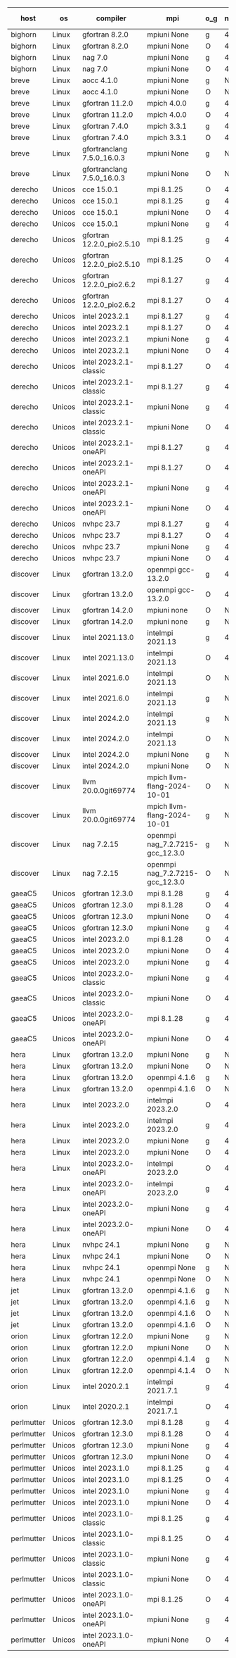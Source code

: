 

| host     | os       | compiler                              | mpi                      | o_g        | netcdf        | build       | u_pass          | u_fail          | s_pass            | s_fail            | e_pass             | e_fail             | nuopc_pass       | nuopc_fail       | artifacts link          |
|----------|----------|---------------------------------------|--------------------------|------------|---------------|-------------|-----------------|-----------------|-------------------|-------------------|--------------------|--------------------|------------------|------------------|-------------------------|
| bighorn | Linux | gfortran 8.2.0 | mpiuni None  | g | 4.6.1  | PASS | 12528 | 0 | 9 | 0 | 42 | 0 | None | None | <a href="https://github.com/esmf-org/esmf-test-artifacts/tree/a4df96325fe03d9c686a2092a7986470a2e4a24c/release_8.8.0/gfortran/8.2.0/g/mpiuni/None" target="_blank">a4df963</a> | 
| bighorn | Linux | gfortran 8.2.0 | mpiuni None  | O | 4.6.1  | PASS | 12528 | 0 | 9 | 0 | 42 | 0 | None | None | <a href="https://github.com/esmf-org/esmf-test-artifacts/tree/f12283c1ec854c621a1c2bc0bc8f64e5f981ad83/release_8.8.0/gfortran/8.2.0/O/mpiuni/None" target="_blank">f12283c</a> | 
| bighorn | Linux | nag 7.0 | mpiuni None  | g | 4.6.1  | PASS | 12528 | 0 | 9 | 0 | 42 | 0 | None | None | <a href="https://github.com/esmf-org/esmf-test-artifacts/tree/0958d6a207413fcf218cd31e3bc2c0337e185ab8/release_8.8.0/nag/7.0/g/mpiuni/None" target="_blank">0958d6a</a> | 
| bighorn | Linux | nag 7.0 | mpiuni None  | O | 4.6.1  | PASS | 12528 | 0 | 9 | 0 | 42 | 0 | None | None | <a href="https://github.com/esmf-org/esmf-test-artifacts/tree/387256b2425e1d8a12aea78a0e5081e21e223a1d/release_8.8.0/nag/7.0/O/mpiuni/None" target="_blank">387256b</a> | 
| breve | Linux | aocc 4.1.0 | mpiuni None  | g | None  | PASS | 12502 | 26 | 9 | 0 | 42 | 0 | None | None | <a href="https://github.com/esmf-org/esmf-test-artifacts/tree/90d63babed5b359c40874979e3325c1c9c90f57d/release_8.8.0/aocc/4.1.0/g/mpiuni/None" target="_blank">90d63ba</a> | 
| breve | Linux | aocc 4.1.0 | mpiuni None  | O | None  | PASS | 12502 | 26 | 9 | 0 | 42 | 0 | None | None | <a href="https://github.com/esmf-org/esmf-test-artifacts/tree/7e49091fdbf187e28a3da01aa3907df1e11b0557/release_8.8.0/aocc/4.1.0/O/mpiuni/None" target="_blank">7e49091</a> | 
| breve | Linux | gfortran 11.2.0 | mpich 4.0.0  | g | 4.7.4  | PASS | 14197 | 0 | 51 | 0 | 80 | 0 | 57 | 0 | <a href="https://github.com/esmf-org/esmf-test-artifacts/tree/2ca5bf1fea7fb3be026b15756ff108a617d7d8e0/release_8.8.0/gfortran/11.2.0/g/mpich/4.0.0" target="_blank">2ca5bf1</a> | 
| breve | Linux | gfortran 11.2.0 | mpich 4.0.0  | O | 4.7.4  | PASS | 14197 | 0 | 51 | 0 | 80 | 0 | 57 | 0 | <a href="https://github.com/esmf-org/esmf-test-artifacts/tree/6c8721f0be2eb57404d0bcf5f908499695ef673e/release_8.8.0/gfortran/11.2.0/O/mpich/4.0.0" target="_blank">6c8721f</a> | 
| breve | Linux | gfortran 7.4.0 | mpich 3.3.1  | g | 4.7.4  | PASS | 14197 | 0 | 51 | 0 | 80 | 0 | 57 | 0 | <a href="https://github.com/esmf-org/esmf-test-artifacts/tree/54715e62f744bc91bc9bc9ffc5374f2a072c4961/release_8.8.0/gfortran/7.4.0/g/mpich/3.3.1" target="_blank">54715e6</a> | 
| breve | Linux | gfortran 7.4.0 | mpich 3.3.1  | O | 4.7.4  | PASS | 14197 | 0 | 51 | 0 | 80 | 0 | 57 | 0 | <a href="https://github.com/esmf-org/esmf-test-artifacts/tree/fa3e02e0a8ff3917e2d4559afb82e7a290841bcb/release_8.8.0/gfortran/7.4.0/O/mpich/3.3.1" target="_blank">fa3e02e</a> | 
| breve | Linux | gfortranclang 7.5.0_16.0.3 | mpiuni None  | g | None  | PASS | 12528 | 0 | 9 | 0 | 42 | 0 | None | None | <a href="https://github.com/esmf-org/esmf-test-artifacts/tree/261c77d5a6abc05dbb75e16889542df6d0eb1192/release_8.8.0/gfortranclang/7.5.0_16.0.3/g/mpiuni/None" target="_blank">261c77d</a> | 
| breve | Linux | gfortranclang 7.5.0_16.0.3 | mpiuni None  | O | None  | PASS | 12528 | 0 | 9 | 0 | 42 | 0 | None | None | <a href="https://github.com/esmf-org/esmf-test-artifacts/tree/215ea2c9a1dbca0c0e30e28effbac12bcdae2fe2/release_8.8.0/gfortranclang/7.5.0_16.0.3/O/mpiuni/None" target="_blank">215ea2c</a> | 
| derecho | Unicos | cce 15.0.1 | mpi 8.1.25  | O | 4.9.2  | PASS | 14119 | 78 | 51 | 0 | 80 | 0 | 57 | 0 | <a href="https://github.com/esmf-org/esmf-test-artifacts/tree/f30319eb4ef63182ca387f441d75290bd27f5f4e/release_8.8.0/cce/15.0.1/O/mpi/8.1.25" target="_blank">f30319e</a> | 
| derecho | Unicos | cce 15.0.1 | mpi 8.1.25  | g | 4.9.2  | PASS | 13999 | 198 | 51 | 0 | 80 | 0 | 57 | 0 | <a href="https://github.com/esmf-org/esmf-test-artifacts/tree/4cc8a5327a253ef0936072f361e54b1d5901fbee/release_8.8.0/cce/15.0.1/g/mpi/8.1.25" target="_blank">4cc8a53</a> | 
| derecho | Unicos | cce 15.0.1 | mpiuni None  | O | 4.9.2  | PASS | 12293 | 235 | 9 | 0 | 42 | 0 | None | None | <a href="https://github.com/esmf-org/esmf-test-artifacts/tree/a5580b6e4eae324def6fcfc58a722d0ce4adb237/release_8.8.0/cce/15.0.1/O/mpiuni/None" target="_blank">a5580b6</a> | 
| derecho | Unicos | cce 15.0.1 | mpiuni None  | g | 4.9.2  | PASS | 12452 | 76 | 9 | 0 | 42 | 0 | None | None | <a href="https://github.com/esmf-org/esmf-test-artifacts/tree/c7d88aae9b4120673120f6ef4f2306b5aeb740c6/release_8.8.0/cce/15.0.1/g/mpiuni/None" target="_blank">c7d88aa</a> | 
| derecho | Unicos | gfortran 12.2.0_pio2.5.10 | mpi 8.1.25  | g | 4.9.2  | PASS | 14197 | 0 | 51 | 0 | 80 | 0 | 57 | 0 | <a href="https://github.com/esmf-org/esmf-test-artifacts/tree/8899679312840699adfe60870bd1efd18f66df30/release_8.8.0/gfortran/12.2.0_pio2.5.10/g/mpi/8.1.25" target="_blank">8899679</a> | 
| derecho | Unicos | gfortran 12.2.0_pio2.5.10 | mpi 8.1.25  | O | 4.9.2  | PASS | 14197 | 0 | 51 | 0 | 80 | 0 | 57 | 0 | <a href="https://github.com/esmf-org/esmf-test-artifacts/tree/22cca4edd307630827328a1b75e94408cd616ec7/release_8.8.0/gfortran/12.2.0_pio2.5.10/O/mpi/8.1.25" target="_blank">22cca4e</a> | 
| derecho | Unicos | gfortran 12.2.0_pio2.6.2 | mpi 8.1.27  | g | 4.9.2  | PASS | 14197 | 0 | 51 | 0 | 80 | 0 | 57 | 0 | <a href="https://github.com/esmf-org/esmf-test-artifacts/tree/46ac6ccb0855928a3917d5aafe525bf7d7125d90/release_8.8.0/gfortran/12.2.0_pio2.6.2/g/mpi/8.1.27" target="_blank">46ac6cc</a> | 
| derecho | Unicos | gfortran 12.2.0_pio2.6.2 | mpi 8.1.27  | O | 4.9.2  | PASS | 14197 | 0 | 51 | 0 | 80 | 0 | 57 | 0 | <a href="https://github.com/esmf-org/esmf-test-artifacts/tree/c63ea526cfbb5949565f7efa87b0b2c7e2c60ebe/release_8.8.0/gfortran/12.2.0_pio2.6.2/O/mpi/8.1.27" target="_blank">c63ea52</a> | 
| derecho | Unicos | intel 2023.2.1 | mpi 8.1.27  | g | 4.9.2  | PASS | 14197 | 0 | 51 | 0 | 80 | 0 | 58 | 0 | <a href="https://github.com/esmf-org/esmf-test-artifacts/tree/bdb75ffff3b4273ddc4ebcb5e6dd433170470004/release_8.8.0/intel/2023.2.1/g/mpi/8.1.27" target="_blank">bdb75ff</a> | 
| derecho | Unicos | intel 2023.2.1 | mpi 8.1.27  | O | 4.9.2  | PASS | 14197 | 0 | 51 | 0 | 80 | 0 | 58 | 0 | <a href="https://github.com/esmf-org/esmf-test-artifacts/tree/e802b6e57d3efece3d36e08c483cad8d65141f9b/release_8.8.0/intel/2023.2.1/O/mpi/8.1.27" target="_blank">e802b6e</a> | 
| derecho | Unicos | intel 2023.2.1 | mpiuni None  | g | 4.9.2  | PASS | 12528 | 0 | 9 | 0 | 42 | 0 | None | None | <a href="https://github.com/esmf-org/esmf-test-artifacts/tree/755cb5e88e3e4bef766f296ba0fe27e9af563cb0/release_8.8.0/intel/2023.2.1/g/mpiuni/None" target="_blank">755cb5e</a> | 
| derecho | Unicos | intel 2023.2.1 | mpiuni None  | O | 4.9.2  | PASS | 12528 | 0 | 9 | 0 | 42 | 0 | None | None | <a href="https://github.com/esmf-org/esmf-test-artifacts/tree/e8c45a2d1f006cffe9fff6fd4de7a14f89a6a1fe/release_8.8.0/intel/2023.2.1/O/mpiuni/None" target="_blank">e8c45a2</a> | 
| derecho | Unicos | intel 2023.2.1-classic | mpi 8.1.27  | O | 4.9.2  | PASS | 14197 | 0 | 51 | 0 | 80 | 0 | 57 | 0 | <a href="https://github.com/esmf-org/esmf-test-artifacts/tree/68da3baf76d75aa04e3dd71f7a3be37bab9ee72b/release_8.8.0/intel/2023.2.1-classic/O/mpi/8.1.27" target="_blank">68da3ba</a> | 
| derecho | Unicos | intel 2023.2.1-classic | mpi 8.1.27  | g | 4.9.2  | PASS | 14197 | 0 | 51 | 0 | 80 | 0 | 57 | 0 | <a href="https://github.com/esmf-org/esmf-test-artifacts/tree/7c369ec885b2c632244412aa321541f9d553c1d9/release_8.8.0/intel/2023.2.1-classic/g/mpi/8.1.27" target="_blank">7c369ec</a> | 
| derecho | Unicos | intel 2023.2.1-classic | mpiuni None  | g | 4.9.2  | PASS | 12528 | 0 | 9 | 0 | 42 | 0 | None | None | <a href="https://github.com/esmf-org/esmf-test-artifacts/tree/80babc6e0b9aef86076dbbe48aabd079ff039bff/release_8.8.0/intel/2023.2.1-classic/g/mpiuni/None" target="_blank">80babc6</a> | 
| derecho | Unicos | intel 2023.2.1-classic | mpiuni None  | O | 4.9.2  | PASS | 12528 | 0 | 9 | 0 | 42 | 0 | None | None | <a href="https://github.com/esmf-org/esmf-test-artifacts/tree/dd86d1d4c29a20f30c9a37e7f2a3b427b28ef62f/release_8.8.0/intel/2023.2.1-classic/O/mpiuni/None" target="_blank">dd86d1d</a> | 
| derecho | Unicos | intel 2023.2.1-oneAPI | mpi 8.1.27  | g | 4.9.2  | PASS | 14197 | 0 | 51 | 0 | 80 | 0 | 57 | 0 | <a href="https://github.com/esmf-org/esmf-test-artifacts/tree/81aef9352fbc53031db74ff2632bb4e2d63c0fde/release_8.8.0/intel/2023.2.1-oneAPI/g/mpi/8.1.27" target="_blank">81aef93</a> | 
| derecho | Unicos | intel 2023.2.1-oneAPI | mpi 8.1.27  | O | 4.9.2  | PASS | 14197 | 0 | 50 | 1 | 80 | 0 | 57 | 0 | <a href="https://github.com/esmf-org/esmf-test-artifacts/tree/f4023891ff5050885f1aaf6b0c1cc42e10ffea0f/release_8.8.0/intel/2023.2.1-oneAPI/O/mpi/8.1.27" target="_blank">f402389</a> | 
| derecho | Unicos | intel 2023.2.1-oneAPI | mpiuni None  | g | 4.9.2  | PASS | 12528 | 0 | 9 | 0 | 42 | 0 | None | None | <a href="https://github.com/esmf-org/esmf-test-artifacts/tree/bff0cc276e9a844d9974131a089ae260b8507e30/release_8.8.0/intel/2023.2.1-oneAPI/g/mpiuni/None" target="_blank">bff0cc2</a> | 
| derecho | Unicos | intel 2023.2.1-oneAPI | mpiuni None  | O | 4.9.2  | PASS | 12528 | 0 | 9 | 0 | 42 | 0 | None | None | <a href="https://github.com/esmf-org/esmf-test-artifacts/tree/1deb5ef32a946b2b2d460eb42fe660b7042a9748/release_8.8.0/intel/2023.2.1-oneAPI/O/mpiuni/None" target="_blank">1deb5ef</a> | 
| derecho | Unicos | nvhpc 23.7 | mpi 8.1.27  | g | 4.9.2  | PASS | 14197 | 0 | 51 | 0 | 80 | 0 | 57 | 0 | <a href="https://github.com/esmf-org/esmf-test-artifacts/tree/f199493bad78b38994e159c839800e9d6197bea5/release_8.8.0/nvhpc/23.7/g/mpi/8.1.27" target="_blank">f199493</a> | 
| derecho | Unicos | nvhpc 23.7 | mpi 8.1.27  | O | 4.9.2  | PASS | 14197 | 0 | 51 | 0 | 80 | 0 | 57 | 0 | <a href="https://github.com/esmf-org/esmf-test-artifacts/tree/e5f57823fc3269713d3c3fc4bf90980f28ffc897/release_8.8.0/nvhpc/23.7/O/mpi/8.1.27" target="_blank">e5f5782</a> | 
| derecho | Unicos | nvhpc 23.7 | mpiuni None  | g | 4.9.2  | PASS | 12528 | 0 | 9 | 0 | 42 | 0 | None | None | <a href="https://github.com/esmf-org/esmf-test-artifacts/tree/ec26e3ca9ef2c7c687601f69503865151cc05f49/release_8.8.0/nvhpc/23.7/g/mpiuni/None" target="_blank">ec26e3c</a> | 
| derecho | Unicos | nvhpc 23.7 | mpiuni None  | O | 4.9.2  | PASS | 12528 | 0 | 9 | 0 | 42 | 0 | None | None | <a href="https://github.com/esmf-org/esmf-test-artifacts/tree/ae5258cc6b1e102844a7bb3e14c87a9f22dd5f3d/release_8.8.0/nvhpc/23.7/O/mpiuni/None" target="_blank">ae5258c</a> | 
| discover | Linux | gfortran 13.2.0 | openmpi gcc-13.2.0  | g | 4.9.2  | PASS | 14197 | 0 | 51 | 0 | 80 | 0 | 57 | 0 | <a href="https://github.com/esmf-org/esmf-test-artifacts/tree/c433724229678e429ab8888c984af60896abd7e8/release_8.8.0/gfortran/13.2.0/g/openmpi/gcc-13.2.0" target="_blank">c433724</a> | 
| discover | Linux | gfortran 13.2.0 | openmpi gcc-13.2.0  | O | 4.9.2  | PASS | 14197 | 0 | 51 | 0 | 80 | 0 | 57 | 0 | <a href="https://github.com/esmf-org/esmf-test-artifacts/tree/e68140e556dabb737275afb9a2853530f35fc05b/release_8.8.0/gfortran/13.2.0/O/openmpi/gcc-13.2.0" target="_blank">e68140e</a> | 
| discover | Linux | gfortran 14.2.0 | mpiuni none  | O | None  | PASS | 12528 | 0 | 9 | 0 | 42 | 0 | None | None | <a href="https://github.com/esmf-org/esmf-test-artifacts/tree/fd893e47747698ef3569c50b01a77f06e7d50784/release_8.8.0/gfortran/14.2.0/O/mpiuni/none" target="_blank">fd893e4</a> | 
| discover | Linux | gfortran 14.2.0 | mpiuni none  | g | None  | PASS | 12528 | 0 | 9 | 0 | 42 | 0 | None | None | <a href="https://github.com/esmf-org/esmf-test-artifacts/tree/158cf0435f9d91498c9aa601cf9431284a10b17c/release_8.8.0/gfortran/14.2.0/g/mpiuni/none" target="_blank">158cf04</a> | 
| discover | Linux | intel 2021.13.0 | intelmpi 2021.13  | g | 4.9.2  | PASS | 14197 | 0 | 51 | 0 | 80 | 0 | 57 | 0 | <a href="https://github.com/esmf-org/esmf-test-artifacts/tree/996384cf72f6335c22a3d7afa9e33d83214f6e96/release_8.8.0/intel/2021.13.0/g/intelmpi/2021.13" target="_blank">996384c</a> | 
| discover | Linux | intel 2021.13.0 | intelmpi 2021.13  | O | 4.9.2  | PASS | 14197 | 0 | 51 | 0 | 80 | 0 | 57 | 0 | <a href="https://github.com/esmf-org/esmf-test-artifacts/tree/dc862ad1ecc4985809eacf8e8cfb485406a32cf6/release_8.8.0/intel/2021.13.0/O/intelmpi/2021.13" target="_blank">dc862ad</a> | 
| discover | Linux | intel 2021.6.0 | intelmpi 2021.13  | O | None  | PASS | 14197 | 0 | 51 | 0 | 80 | 0 | 57 | 0 | <a href="https://github.com/esmf-org/esmf-test-artifacts/tree/13d45b7eb89dd14a3439f344c2ad0f59a165118f/release_8.8.0/intel/2021.6.0/O/intelmpi/2021.13" target="_blank">13d45b7</a> | 
| discover | Linux | intel 2021.6.0 | intelmpi 2021.13  | g | None  | PASS | 14197 | 0 | 51 | 0 | 80 | 0 | 57 | 0 | <a href="https://github.com/esmf-org/esmf-test-artifacts/tree/5abffb9772bf912d00b7fe7e5fd248a755cfc002/release_8.8.0/intel/2021.6.0/g/intelmpi/2021.13" target="_blank">5abffb9</a> | 
| discover | Linux | intel 2024.2.0 | intelmpi 2021.13  | g | None  | PASS | 14196 | 1 | 51 | 0 | 80 | 0 | 57 | 0 | <a href="https://github.com/esmf-org/esmf-test-artifacts/tree/88ab2e504f62369577edf92165a11cacb2ab4afa/release_8.8.0/intel/2024.2.0/g/intelmpi/2021.13" target="_blank">88ab2e5</a> | 
| discover | Linux | intel 2024.2.0 | intelmpi 2021.13  | O | None  | PASS | 14197 | 0 | 51 | 0 | 80 | 0 | 57 | 0 | <a href="https://github.com/esmf-org/esmf-test-artifacts/tree/516beb7a72f7ae9d88893748dc55cecb8b6bab63/release_8.8.0/intel/2024.2.0/O/intelmpi/2021.13" target="_blank">516beb7</a> | 
| discover | Linux | intel 2024.2.0 | mpiuni None  | g | None  | PASS | 12527 | 1 | 9 | 0 | 42 | 0 | None | None | <a href="https://github.com/esmf-org/esmf-test-artifacts/tree/91685fe5dc96e330b328977b58e61febf9ec783a/release_8.8.0/intel/2024.2.0/g/mpiuni/None" target="_blank">91685fe</a> | 
| discover | Linux | intel 2024.2.0 | mpiuni None  | O | None  | PASS | 12528 | 0 | 9 | 0 | 42 | 0 | None | None | <a href="https://github.com/esmf-org/esmf-test-artifacts/tree/0362d0dfb3444bf68b4a9edcc7b821da3355f29a/release_8.8.0/intel/2024.2.0/O/mpiuni/None" target="_blank">0362d0d</a> | 
| discover | Linux | llvm 20.0.0git69774 | mpich llvm-flang-2024-10-01  | O | None  | PASS | 14158 | 39 | 18 | 33 | 76 | 4 | 19 | 38 | <a href="https://github.com/esmf-org/esmf-test-artifacts/tree/56683536a3b8205006d131398c8e81df356545fa/release_8.8.0/llvm/20.0.0git69774/O/mpich/llvm-flang-2024-10-01" target="_blank">5668353</a> | 
| discover | Linux | llvm 20.0.0git69774 | mpich llvm-flang-2024-10-01  | g | None  | PASS | 14160 | 37 | 18 | 33 | 76 | 4 | 15 | 42 | <a href="https://github.com/esmf-org/esmf-test-artifacts/tree/3229d489ac856bf7b0737a3b40285237ad63daa0/release_8.8.0/llvm/20.0.0git69774/g/mpich/llvm-flang-2024-10-01" target="_blank">3229d48</a> | 
| discover | Linux | nag 7.2.15 | openmpi nag_7.2.7215-gcc_12.3.0  | g | None  | PASS | 14197 | 0 | 51 | 0 | 80 | 0 | 57 | 0 | <a href="https://github.com/esmf-org/esmf-test-artifacts/tree/eb7791c54dba36aaf8954febf3a9c0ef9ab4e9b5/release_8.8.0/nag/7.2.15/g/openmpi/nag_7.2.7215-gcc_12.3.0" target="_blank">eb7791c</a> | 
| discover | Linux | nag 7.2.15 | openmpi nag_7.2.7215-gcc_12.3.0  | O | None  | PASS | 14197 | 0 | 51 | 0 | 80 | 0 | 57 | 0 | <a href="https://github.com/esmf-org/esmf-test-artifacts/tree/5088c915c78e9bd4b42963bfafe5b84bac7a68c3/release_8.8.0/nag/7.2.15/O/openmpi/nag_7.2.7215-gcc_12.3.0" target="_blank">5088c91</a> | 
| gaeaC5 | Unicos | gfortran 12.3.0 | mpi 8.1.28  | g | 4.9.0  | PASS | None | None | None | None | None | None | None | None | <a href="https://github.com/esmf-org/esmf-test-artifacts/tree/d5a6b4319b9241b08e58fbed12b5345eb782bf3a/release_8.8.0/gfortran/12.3.0/g/mpi/8.1.28" target="_blank">d5a6b43</a> | 
| gaeaC5 | Unicos | gfortran 12.3.0 | mpi 8.1.28  | O | 4.9.0  | PASS | None | None | None | None | None | None | None | None | <a href="https://github.com/esmf-org/esmf-test-artifacts/tree/9d0d1bac06524ad82c61142c961687c8437ede09/release_8.8.0/gfortran/12.3.0/O/mpi/8.1.28" target="_blank">9d0d1ba</a> | 
| gaeaC5 | Unicos | gfortran 12.3.0 | mpiuni None  | O | 4.9.0  | PASS | 12528 | 0 | 9 | 0 | 42 | 0 | None | None | <a href="https://github.com/esmf-org/esmf-test-artifacts/tree/aff10021527e8fa55b4594686d52dbd64f60e566/release_8.8.0/gfortran/12.3.0/O/mpiuni/None" target="_blank">aff1002</a> | 
| gaeaC5 | Unicos | gfortran 12.3.0 | mpiuni None  | g | 4.9.0  | PASS | None | None | None | None | None | None | None | None | <a href="https://github.com/esmf-org/esmf-test-artifacts/tree/01057a23bfd2bbb56201bf8ddfaa77c36cef8403/release_8.8.0/gfortran/12.3.0/g/mpiuni/None" target="_blank">01057a2</a> | 
| gaeaC5 | Unicos | intel 2023.2.0 | mpi 8.1.28  | O | 4.9.0  | PASS | None | None | None | None | None | None | None | None | <a href="https://github.com/esmf-org/esmf-test-artifacts/tree/ffcb27170f7e08d33c06e91f2f63448aed2b02c4/release_8.8.0/intel/2023.2.0/O/mpi/8.1.28" target="_blank">ffcb271</a> | 
| gaeaC5 | Unicos | intel 2023.2.0 | mpiuni None  | O | 4.9.0  | PASS | 12528 | 0 | 9 | 0 | 42 | 0 | None | None | <a href="https://github.com/esmf-org/esmf-test-artifacts/tree/34d922bf5629f638b5e1e08a852c3fd88aa9c317/release_8.8.0/intel/2023.2.0/O/mpiuni/None" target="_blank">34d922b</a> | 
| gaeaC5 | Unicos | intel 2023.2.0 | mpiuni None  | g | 4.9.0  | PASS | None | None | None | None | None | None | None | None | <a href="https://github.com/esmf-org/esmf-test-artifacts/tree/9c74870afd92c70a8e3146afcd0009e0e357ee59/release_8.8.0/intel/2023.2.0/g/mpiuni/None" target="_blank">9c74870</a> | 
| gaeaC5 | Unicos | intel 2023.2.0-classic | mpiuni None  | g | 4.9.0  | PASS | None | None | None | None | None | None | None | None | <a href="https://github.com/esmf-org/esmf-test-artifacts/tree/50ac1f6379ee8dabf2c0a26d9ec6831ba69c8578/release_8.8.0/intel/2023.2.0-classic/g/mpiuni/None" target="_blank">50ac1f6</a> | 
| gaeaC5 | Unicos | intel 2023.2.0-classic | mpiuni None  | O | 4.9.0  | PASS | 12528 | 0 | 9 | 0 | 42 | 0 | None | None | <a href="https://github.com/esmf-org/esmf-test-artifacts/tree/73fa76df602646d087b0feaa5bbb669d11bdb5ab/release_8.8.0/intel/2023.2.0-classic/O/mpiuni/None" target="_blank">73fa76d</a> | 
| gaeaC5 | Unicos | intel 2023.2.0-oneAPI | mpi 8.1.28  | g | 4.9.0  | PASS | 14197 | 0 | 51 | 0 | 80 | 0 | 57 | 0 | <a href="https://github.com/esmf-org/esmf-test-artifacts/tree/ddaf68b2ea8ae5b3b5da4b2e5abebd377ae8225e/release_8.8.0/intel/2023.2.0-oneAPI/g/mpi/8.1.28" target="_blank">ddaf68b</a> | 
| gaeaC5 | Unicos | intel 2023.2.0-oneAPI | mpiuni None  | O | 4.9.0  | PASS | 12528 | 0 | 9 | 0 | 42 | 0 | None | None | <a href="https://github.com/esmf-org/esmf-test-artifacts/tree/7750445618730d2b13c6fc33f9e0f29eac38e76f/release_8.8.0/intel/2023.2.0-oneAPI/O/mpiuni/None" target="_blank">7750445</a> | 
| hera | Linux | gfortran 13.2.0 | mpiuni None  | g | None  | PASS | 12528 | 0 | 9 | 0 | 42 | 0 | None | None | <a href="https://github.com/esmf-org/esmf-test-artifacts/tree/15964fbfc3bbb16c523841ee09421b58f3e8e144/release_8.8.0/gfortran/13.2.0/g/mpiuni/None" target="_blank">15964fb</a> | 
| hera | Linux | gfortran 13.2.0 | mpiuni None  | O | None  | PASS | 12528 | 0 | 9 | 0 | 42 | 0 | None | None | <a href="https://github.com/esmf-org/esmf-test-artifacts/tree/9c73183d803d54f0ba5e9e2ea1a52f8855e19017/release_8.8.0/gfortran/13.2.0/O/mpiuni/None" target="_blank">9c73183</a> | 
| hera | Linux | gfortran 13.2.0 | openmpi 4.1.6  | g | None  | PASS | 14197 | 0 | 51 | 0 | 80 | 0 | 57 | 0 | <a href="https://github.com/esmf-org/esmf-test-artifacts/tree/fde5915b22b43e5e943e12cb4793f38a3b161716/release_8.8.0/gfortran/13.2.0/g/openmpi/4.1.6" target="_blank">fde5915</a> | 
| hera | Linux | gfortran 13.2.0 | openmpi 4.1.6  | O | None  | PASS | 14197 | 0 | 51 | 0 | 80 | 0 | 57 | 0 | <a href="https://github.com/esmf-org/esmf-test-artifacts/tree/42f8b427b3eb7e4be9d8a27e427664aa7d1974c4/release_8.8.0/gfortran/13.2.0/O/openmpi/4.1.6" target="_blank">42f8b42</a> | 
| hera | Linux | intel 2023.2.0 | intelmpi 2023.2.0  | O | 4.7.0  | PASS | 14197 | 0 | 51 | 0 | 80 | 0 | 57 | 0 | <a href="https://github.com/esmf-org/esmf-test-artifacts/tree/f456d4c2cc9d98bb9d009567cd02f1f60dd96787/release_8.8.0/intel/2023.2.0/O/intelmpi/2023.2.0" target="_blank">f456d4c</a> | 
| hera | Linux | intel 2023.2.0 | intelmpi 2023.2.0  | g | 4.7.0  | PASS | 14197 | 0 | 51 | 0 | 80 | 0 | 57 | 0 | <a href="https://github.com/esmf-org/esmf-test-artifacts/tree/170e6491e4383edd5b4f3944dae3b88a0969bb85/release_8.8.0/intel/2023.2.0/g/intelmpi/2023.2.0" target="_blank">170e649</a> | 
| hera | Linux | intel 2023.2.0 | mpiuni None  | g | 4.7.0  | PASS | 12528 | 0 | 9 | 0 | 42 | 0 | None | None | <a href="https://github.com/esmf-org/esmf-test-artifacts/tree/6b96cd0956f1c345b186dd9b0c361980776b8630/release_8.8.0/intel/2023.2.0/g/mpiuni/None" target="_blank">6b96cd0</a> | 
| hera | Linux | intel 2023.2.0 | mpiuni None  | O | 4.7.0  | PASS | 12528 | 0 | 9 | 0 | 42 | 0 | None | None | <a href="https://github.com/esmf-org/esmf-test-artifacts/tree/8b75736f024acd8efa1980f851fe9b8dd9889d53/release_8.8.0/intel/2023.2.0/O/mpiuni/None" target="_blank">8b75736</a> | 
| hera | Linux | intel 2023.2.0-oneAPI | intelmpi 2023.2.0  | O | 4.7.0  | PASS | 14197 | 0 | 50 | 1 | 80 | 0 | 57 | 0 | <a href="https://github.com/esmf-org/esmf-test-artifacts/tree/5b397672fd62eca1b1c209397e272520a9693d34/release_8.8.0/intel/2023.2.0-oneAPI/O/intelmpi/2023.2.0" target="_blank">5b39767</a> | 
| hera | Linux | intel 2023.2.0-oneAPI | intelmpi 2023.2.0  | g | 4.7.0  | PASS | 14197 | 0 | 51 | 0 | 80 | 0 | 57 | 0 | <a href="https://github.com/esmf-org/esmf-test-artifacts/tree/4924af4b95923bdf9ddb1eaa167012618c52638e/release_8.8.0/intel/2023.2.0-oneAPI/g/intelmpi/2023.2.0" target="_blank">4924af4</a> | 
| hera | Linux | intel 2023.2.0-oneAPI | mpiuni None  | g | 4.7.0  | PASS | 12528 | 0 | 9 | 0 | 42 | 0 | None | None | <a href="https://github.com/esmf-org/esmf-test-artifacts/tree/97cb2775b5daf32540eb4ba8dc25386b3c7c4c92/release_8.8.0/intel/2023.2.0-oneAPI/g/mpiuni/None" target="_blank">97cb277</a> | 
| hera | Linux | intel 2023.2.0-oneAPI | mpiuni None  | O | 4.7.0  | PASS | 12528 | 0 | 9 | 0 | 42 | 0 | None | None | <a href="https://github.com/esmf-org/esmf-test-artifacts/tree/bc49dae0a8700d1d9ef543d239a651e4b4c7d4e2/release_8.8.0/intel/2023.2.0-oneAPI/O/mpiuni/None" target="_blank">bc49dae</a> | 
| hera | Linux | nvhpc 24.1 | mpiuni None  | g | None  | PASS | 12528 | 0 | 9 | 0 | 42 | 0 | None | None | <a href="https://github.com/esmf-org/esmf-test-artifacts/tree/535793054496037c2bd866e1986b8735daf6bd46/release_8.8.0/nvhpc/24.1/g/mpiuni/None" target="_blank">5357930</a> | 
| hera | Linux | nvhpc 24.1 | mpiuni None  | O | None  | PASS | 12528 | 0 | 9 | 0 | 42 | 0 | None | None | <a href="https://github.com/esmf-org/esmf-test-artifacts/tree/ea3e803409d7a9823225d7ada5b470a706dd55bb/release_8.8.0/nvhpc/24.1/O/mpiuni/None" target="_blank">ea3e803</a> | 
| hera | Linux | nvhpc 24.1 | openmpi None  | g | None  | PASS | 14197 | 0 | 51 | 0 | 80 | 0 | 57 | 0 | <a href="https://github.com/esmf-org/esmf-test-artifacts/tree/cfe4f953bcb3ec07f994d278ab6480bb794ff601/release_8.8.0/nvhpc/24.1/g/openmpi/None" target="_blank">cfe4f95</a> | 
| hera | Linux | nvhpc 24.1 | openmpi None  | O | None  | PASS | 14197 | 0 | 51 | 0 | 80 | 0 | 57 | 0 | <a href="https://github.com/esmf-org/esmf-test-artifacts/tree/b221c34dcb9b1613696eab75be266e85dc802e36/release_8.8.0/nvhpc/24.1/O/openmpi/None" target="_blank">b221c34</a> | 
| jet | Linux | gfortran 13.2.0 | openmpi 4.1.6  | g | None  | PASS | 14197 | 0 | 51 | 0 | 80 | 0 | 57 | 0 | <a href="https://github.com/esmf-org/esmf-test-artifacts/tree/57a558a27746f1fc308c3b0f1613d3c0ab3550a9/release_8.8.0/gfortran/13.2.0/g/openmpi/4.1.6" target="_blank">57a558a</a> | 
| jet | Linux | gfortran 13.2.0 | openmpi 4.1.6  | g | None  | PASS | 14197 | 0 | 51 | 0 | 80 | 0 | 57 | 0 | <a href="https://github.com/esmf-org/esmf-test-artifacts/tree/e8b42a9ccb16984e2690bcb211b108909d132939/release_8.8.0/gfortran/13.2.0/g/openmpi/4.1.6" target="_blank">e8b42a9</a> | 
| jet | Linux | gfortran 13.2.0 | openmpi 4.1.6  | O | None  | PASS | 14197 | 0 | 51 | 0 | 80 | 0 | 57 | 0 | <a href="https://github.com/esmf-org/esmf-test-artifacts/tree/a3f676f0b05b236171d0b120bc19402b741975ca/release_8.8.0/gfortran/13.2.0/O/openmpi/4.1.6" target="_blank">a3f676f</a> | 
| jet | Linux | gfortran 13.2.0 | openmpi 4.1.6  | O | None  | PASS | 14197 | 0 | 51 | 0 | 80 | 0 | 57 | 0 | <a href="https://github.com/esmf-org/esmf-test-artifacts/tree/e538e6ea235e2d70f09e75de8b0f5e6164f36b4d/release_8.8.0/gfortran/13.2.0/O/openmpi/4.1.6" target="_blank">e538e6e</a> | 
| orion | Linux | gfortran 12.2.0 | mpiuni None  | g | None  | PASS | 12528 | 0 | 9 | 0 | 42 | 0 | None | None | <a href="https://github.com/esmf-org/esmf-test-artifacts/tree/4142f5aa45d77dd9f38c2ffd185bf3919424216a/release_8.8.0/gfortran/12.2.0/g/mpiuni/None" target="_blank">4142f5a</a> | 
| orion | Linux | gfortran 12.2.0 | mpiuni None  | O | None  | PASS | 12528 | 0 | 9 | 0 | 42 | 0 | None | None | <a href="https://github.com/esmf-org/esmf-test-artifacts/tree/9cd2cd5ef8be47b12e73c0f8da4d3c72fb98072e/release_8.8.0/gfortran/12.2.0/O/mpiuni/None" target="_blank">9cd2cd5</a> | 
| orion | Linux | gfortran 12.2.0 | openmpi 4.1.4  | g | None  | PASS | 14197 | 0 | 51 | 0 | 80 | 0 | 57 | 0 | <a href="https://github.com/esmf-org/esmf-test-artifacts/tree/67c59d8a87240acc05efee2c199cd5a27fc28789/release_8.8.0/gfortran/12.2.0/g/openmpi/4.1.4" target="_blank">67c59d8</a> | 
| orion | Linux | gfortran 12.2.0 | openmpi 4.1.4  | O | None  | PASS | 14197 | 0 | 51 | 0 | 80 | 0 | 57 | 0 | <a href="https://github.com/esmf-org/esmf-test-artifacts/tree/8c11ea87655a9a106157d63eb8b09cd5c3f0f370/release_8.8.0/gfortran/12.2.0/O/openmpi/4.1.4" target="_blank">8c11ea8</a> | 
| orion | Linux | intel 2020.2.1 | intelmpi 2021.7.1  | g | 4.9.2  | PASS | 14197 | 0 | 51 | 0 | 80 | 0 | 57 | 0 | <a href="https://github.com/esmf-org/esmf-test-artifacts/tree/bd9445357efbc5812f35f96e21356068bb762c5b/release_8.8.0/intel/2020.2.1/g/intelmpi/2021.7.1" target="_blank">bd94453</a> | 
| orion | Linux | intel 2020.2.1 | intelmpi 2021.7.1  | O | 4.9.2  | PASS | 14197 | 0 | 51 | 0 | 80 | 0 | 57 | 0 | <a href="https://github.com/esmf-org/esmf-test-artifacts/tree/be58c47b71ecc2ed5d93ce2516730b5e4f6d5bc5/release_8.8.0/intel/2020.2.1/O/intelmpi/2021.7.1" target="_blank">be58c47</a> | 
| perlmutter | Unicos | gfortran 12.3.0 | mpi 8.1.28  | g | 4.9.0  | PASS | 14197 | 0 | 51 | 0 | 80 | 0 | 57 | 0 | <a href="https://github.com/esmf-org/esmf-test-artifacts/tree/9885af4b428cb7dced625033622d641fb9fdfc97/release_8.8.0/gfortran/12.3.0/g/mpi/8.1.28" target="_blank">9885af4</a> | 
| perlmutter | Unicos | gfortran 12.3.0 | mpi 8.1.28  | O | 4.9.0  | PASS | 14197 | 0 | 51 | 0 | 80 | 0 | 57 | 0 | <a href="https://github.com/esmf-org/esmf-test-artifacts/tree/bad95412de9979b643b468f48a7889ae79a2843f/release_8.8.0/gfortran/12.3.0/O/mpi/8.1.28" target="_blank">bad9541</a> | 
| perlmutter | Unicos | gfortran 12.3.0 | mpiuni None  | g | 4.9.0  | PASS | 12528 | 0 | 9 | 0 | 42 | 0 | None | None | <a href="https://github.com/esmf-org/esmf-test-artifacts/tree/4ff1b65f6a4fda7f0d6ea5e1d8ef671b0c856470/release_8.8.0/gfortran/12.3.0/g/mpiuni/None" target="_blank">4ff1b65</a> | 
| perlmutter | Unicos | gfortran 12.3.0 | mpiuni None  | O | 4.9.0  | PASS | 12528 | 0 | 9 | 0 | 42 | 0 | None | None | <a href="https://github.com/esmf-org/esmf-test-artifacts/tree/080b8e9aba151f3870e4c98c79ea21ffe7c065ed/release_8.8.0/gfortran/12.3.0/O/mpiuni/None" target="_blank">080b8e9</a> | 
| perlmutter | Unicos | intel 2023.1.0 | mpi 8.1.25  | g | 4.9.0  | PASS | None | None | None | None | None | None | None | None | <a href="https://github.com/esmf-org/esmf-test-artifacts/tree/c429aaaa7d194c16cb5b2c1dcaecd611ec542809/release_8.8.0/intel/2023.1.0/g/mpi/8.1.25" target="_blank">c429aaa</a> | 
| perlmutter | Unicos | intel 2023.1.0 | mpi 8.1.25  | O | 4.9.0  | PASS | 14197 | 0 | 51 | 0 | 80 | 0 | 57 | 0 | <a href="https://github.com/esmf-org/esmf-test-artifacts/tree/16dba37ef6eeab9ae5e06aca760a788463ce0f60/release_8.8.0/intel/2023.1.0/O/mpi/8.1.25" target="_blank">16dba37</a> | 
| perlmutter | Unicos | intel 2023.1.0 | mpiuni None  | g | 4.9.0  | PASS | 12528 | 0 | 9 | 0 | 42 | 0 | None | None | <a href="https://github.com/esmf-org/esmf-test-artifacts/tree/378ef4b13b67bb4e21effc48f66a871c490f2bac/release_8.8.0/intel/2023.1.0/g/mpiuni/None" target="_blank">378ef4b</a> | 
| perlmutter | Unicos | intel 2023.1.0 | mpiuni None  | O | 4.9.0  | PASS | 12528 | 0 | 9 | 0 | 42 | 0 | None | None | <a href="https://github.com/esmf-org/esmf-test-artifacts/tree/9dd6dde75031a4870528edf67ea1118d0ceaf68f/release_8.8.0/intel/2023.1.0/O/mpiuni/None" target="_blank">9dd6dde</a> | 
| perlmutter | Unicos | intel 2023.1.0-classic | mpi 8.1.25  | g | 4.9.0  | PASS | 14197 | 0 | 51 | 0 | 80 | 0 | 57 | 0 | <a href="https://github.com/esmf-org/esmf-test-artifacts/tree/343f4904e302805585a5a50faef0ebe8875534dd/release_8.8.0/intel/2023.1.0-classic/g/mpi/8.1.25" target="_blank">343f490</a> | 
| perlmutter | Unicos | intel 2023.1.0-classic | mpi 8.1.25  | O | 4.9.0  | PASS | 14197 | 0 | 51 | 0 | 80 | 0 | 57 | 0 | <a href="https://github.com/esmf-org/esmf-test-artifacts/tree/bbf0f76c19eed196a4d413beae80fd6a0fc83799/release_8.8.0/intel/2023.1.0-classic/O/mpi/8.1.25" target="_blank">bbf0f76</a> | 
| perlmutter | Unicos | intel 2023.1.0-classic | mpiuni None  | g | 4.9.0  | PASS | 12528 | 0 | 9 | 0 | 42 | 0 | None | None | <a href="https://github.com/esmf-org/esmf-test-artifacts/tree/0609c7484ffe1ba24c35f88303d0de6a776bdc67/release_8.8.0/intel/2023.1.0-classic/g/mpiuni/None" target="_blank">0609c74</a> | 
| perlmutter | Unicos | intel 2023.1.0-classic | mpiuni None  | O | 4.9.0  | PASS | 12528 | 0 | 9 | 0 | 42 | 0 | None | None | <a href="https://github.com/esmf-org/esmf-test-artifacts/tree/476c7b5fcee92ca27e2bbd0438388abe8ac0fdfd/release_8.8.0/intel/2023.1.0-classic/O/mpiuni/None" target="_blank">476c7b5</a> | 
| perlmutter | Unicos | intel 2023.1.0-oneAPI | mpi 8.1.25  | O | 4.9.0  | PASS | None | None | None | None | None | None | None | None | <a href="https://github.com/esmf-org/esmf-test-artifacts/tree/5a0e22c5d8b42600545dedff700ed73878299714/release_8.8.0/intel/2023.1.0-oneAPI/O/mpi/8.1.25" target="_blank">5a0e22c</a> | 
| perlmutter | Unicos | intel 2023.1.0-oneAPI | mpiuni None  | g | 4.9.0  | PASS | None | None | None | None | None | None | None | None | <a href="https://github.com/esmf-org/esmf-test-artifacts/tree/fa9f9ccf7109174ea25fcab4d223cc730d516429/release_8.8.0/intel/2023.1.0-oneAPI/g/mpiuni/None" target="_blank">fa9f9cc</a> | 
| perlmutter | Unicos | intel 2023.1.0-oneAPI | mpiuni None  | O | 4.9.0  | PASS | None | None | None | None | None | None | None | None | <a href="https://github.com/esmf-org/esmf-test-artifacts/tree/8366a0c84bfd8710f3e4bf4072bb91cdf51e35d6/release_8.8.0/intel/2023.1.0-oneAPI/O/mpiuni/None" target="_blank">8366a0c</a> | 
